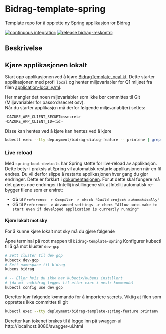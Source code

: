 # Bidrag-template-spring
Template repo for å opprette ny Spring applikasjon for Bidrag

[![continuous integration](https://github.com/navikt/bidrag-reskontro/actions/workflows/ci.yaml/badge.svg)](https://github.com/navikt/bidrag-reskontro/actions/workflows/ci.yaml)
[![release bidrag-reskontro](https://github.com/navikt/bidrag-reskontro/actions/workflows/release.yaml/badge.svg)](https://github.com/navikt/bidrag-reskontro/actions/workflows/release.yaml)

## Beskrivelse

## Kjøre applikasjonen lokalt

Start opp applikasjonen ved å kjøre [BidragTemplateLocal.kt](src/test/kotlin/no/nav/bidrag/reskontro/BidragReskontroLocal.kt).
Dette starter applikasjonen med profil `local` og henter miljøvariabler for Q1 miljøet fra filen [application-local.yaml](src/test/resources/application-local.yaml).

Her mangler det noen miljøvariabler som ikke bør committes til Git (Miljøvariabler for passord/secret osv).<br/>
Når du starter applikasjon må derfor følgende miljøvariabl(er) settes:
```bash
-DAZURE_APP_CLIENT_SECRET=<secret>
-DAZURE_APP_CLIENT_ID=<id>
```
Disse kan hentes ved å kjøre kan hentes ved å kjøre 
```bash
kubectl exec --tty deployment/bidrag-dialog-feature -- printenv | grep -e AZURE_APP_CLIENT_ID -e AZURE_APP_CLIENT_SECRET
```

### Live reload
Med `spring-boot-devtools` har Spring støtte for live-reload av applikasjon. Dette betyr i praksis at Spring vil automatisk restarte applikasjonen når en fil endres. Du vil derfor slippe å restarte applikasjonen hver gang du gjør endringer. Dette er forklart i [dokumentasjonen](https://docs.spring.io/spring-boot/docs/1.5.16.RELEASE/reference/html/using-boot-devtools.html#using-boot-devtools-restart).
For at dette skal fungere må det gjøres noe endringer i Intellij instillingene slik at Intellij automatisk re-bygger filene som er endret:

* Gå til `Preference -> Compiler -> check "Build project automatically"`
* Gå til `Preference -> Advanced settings -> check "Allow auto-make to start even if developed application is currently running"`

#### Kjøre lokalt mot sky
For å kunne kjøre lokalt mot sky må du gjøre følgende

Åpne terminal på root mappen til `bidrag-template-spring`
Konfigurer kubectl til å gå mot kluster `dev-gcp`
```bash
# Sett cluster til dev-gcp
kubectx dev-gcp
# Sett namespace til bidrag
kubens bidrag 

# -- Eller hvis du ikke har kubectx/kubens installert 
# (da må -n=bidrag legges til etter exec i neste kommando)
kubectl config use dev-gcp
```
Deretter kjør følgende kommando for å importere secrets. Viktig at filen som opprettes ikke committes til git

```bash
kubectl exec --tty deployment/bidrag-template-spring-feature printenv | grep -E 'AZURE_APP_CLIENT_ID|AZURE_APP_CLIENT_SECRET|TOKEN_X|AZURE_OPENID_CONFIG_TOKEN_ENDPOINT|AZURE_APP_TENANT_ID|AZURE_APP_WELL_KNOWN_URL|KODEVERK_URL|PDL_URL|KRR_URL|KODEVERK_URL|SCOPE' > src/main/resources/application-lokal-nais-secrets.properties
```

Deretter kan tokenet brukes til å logge inn på swagger-ui http://localhost:8080/swagger-ui.html